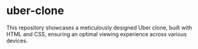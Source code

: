 # uber-clone
This repository showcases a meticulously designed Uber clone, built with HTML and CSS, ensuring an optimal viewing experience across various devices.
